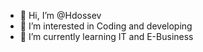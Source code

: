- 👋 Hi, I’m @Hdossev
- 👀 I’m interested in Coding and developing    
- 🌱 I’m currently learning IT and E-Business


<!---
Hdossev/Hdossev is a ✨ special ✨ repository because its `README.md` (this file) appears on your GitHub profile.
You can click the Preview link to take a look at your changes.
--->
